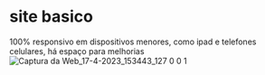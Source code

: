 # site  basico 
 100% responsivo em dispositivos menores, como ipad e telefones celulares, há espaço para melhorias  
![Captura da Web_17-4-2023_153443_127 0 0 1](https://user-images.githubusercontent.com/126669160/232579559-0e687c1a-29c3-42d9-b0dc-cda0578483d1.jpeg)
